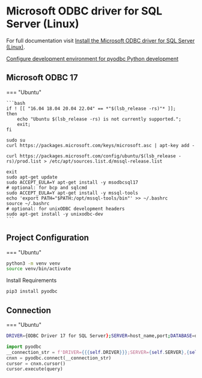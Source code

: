 # Microsoft ODBC driver for SQL Server (Linux)


For full documentation visit [Install the Microsoft ODBC driver for SQL Server (Linux)](https://learn.microsoft.com/en-us/sql/connect/odbc/linux-mac/installing-the-microsoft-odbc-driver-for-sql-server?view=sql-server-ver16&tabs=ubuntu18-install%2Calpine17-install%2Cdebian8-install%2Credhat7-13-install%2Crhel7-offline).

[Configure development environment for pyodbc Python development](https://learn.microsoft.com/en-us/sql/connect/python/pyodbc/step-1-configure-development-environment-for-pyodbc-python-development?view=sql-server-ver16)
## Microsoft ODBC 17

=== "Ubuntu"

    ```bash
    if ! [[ "16.04 18.04 20.04 22.04" == *"$(lsb_release -rs)"* ]];
    then
        echo "Ubuntu $(lsb_release -rs) is not currently supported.";
        exit;
    fi

    sudo su
    curl https://packages.microsoft.com/keys/microsoft.asc | apt-key add -

    curl https://packages.microsoft.com/config/ubuntu/$(lsb_release -rs)/prod.list > /etc/apt/sources.list.d/mssql-release.list

    exit
    sudo apt-get update
    sudo ACCEPT_EULA=Y apt-get install -y msodbcsql17
    # optional: for bcp and sqlcmd
    sudo ACCEPT_EULA=Y apt-get install -y mssql-tools
    echo 'export PATH="$PATH:/opt/mssql-tools/bin"' >> ~/.bashrc
    source ~/.bashrc
    # optional: for unixODBC development headers
    sudo apt-get install -y unixodbc-dev
    ```

## Project Configuration

=== "Ubuntu"
```zsh
python3 -m venv venv
source venv/bin/activate
```

Install Requirements
```zsh
pip3 install pyodbc
```

## Connection

=== "Ubuntu"
```zsh
DRIVER={ODBC Driver 17 for SQL Server};SERVER=host_name,port;DATABASE=db_name;UID=username;PWD=password
```

```py
import pyodbc
__connection_str = f'DRIVER={{{self.DRIVER}}};SERVER={self.SERVER},{self.PORT};DATABASE={self.DATABASE};UID={self.UID};PWD={self.PWD}'
cnxn = pyodbc.connect(__connection_str)
cursor = cnxn.cursor()
cursor.execute(query)
```